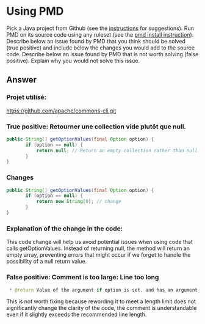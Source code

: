 
# Using PMD


Pick a Java project from Github (see the [instructions](../sujet.md) for suggestions). Run PMD on its source code using any ruleset (see the [pmd install instruction](./pmd-help.md)). Describe below an issue found by PMD that you think should be solved (true positive) and include below the changes you would add to the source code. Describe below an issue found by PMD that is not worth solving (false positive). Explain why you would not solve this issue.


## Answer

### Projet utilisé:
https://github.com/apache/commons-cli.git

### True positive: Retourner une collection vide plutôt que null.
```java
public String[] getOptionValues(final Option option) {
       if (option == null) {
           return null; // Return an empty collection rather than null.
       }
}
```
### Changes
```java
public String[] getOptionValues(final Option option) {
       if (option == null) {
           return new String[0]; // change
       }
}
```
### Explanation of the change in the code: 
This code change will help us avoid potential issues when using code that calls getOptionValues. Instead of returning null, the method will return an empty array, preventing errors that might occur if we forget to handle the possibility of a null return value.

### False positive: Comment is too large: Line too long

```java
 * @return Value of the argument if option is set, and has an argument, otherwise {@code defaultValue}.
```

This is not worth fixing because rewording it to meet a length limit does not significantly change the clarity of the code, the comment is understandable even if it slightly exceeds the recommended line length.


